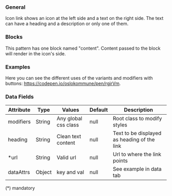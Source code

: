 ### General

Icon link shows an icon at the left side and a text on the right side. The text can have a heading and a description or only one of them.

### Blocks

This pattern has one block named "content". Content passed to the block will render in the icon's side.

### Examples

Here you can see the different uses of the variants and modifiers with buttons: <a href="https://codepen.io/oslokommune/pen/rgjrVm" target="_blank">https://codepen.io/oslokommune/pen/rgjrVm</a>.

### Data Fields

| Attribute | Type   | Values               | Default | Description                                 |
| --------- | ------ | -------------------- | ------- | ------------------------------------------- |
| modifiers | String | Any global css class | null    | Root class to modify styles                 |
| heading   | String | Clean text content   | null    | Text to be displayed as heading of the link |
| \*url     | String | Valid url            | null    | Url to where the link points                |
| dataAttrs | Object | key and val          | null    | See example in data tab                     |

(\*) mandatory
